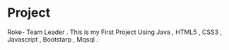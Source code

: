 # Project
Roke- Team Leader . This is my First Project Using Java , HTML5 , CSS3 , Javascript , Bootstarp , Mqsql .
